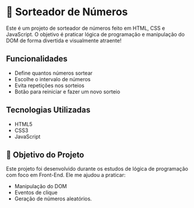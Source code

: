 # 🎲 Sorteador de Números


Este é um projeto de sorteador de números feito em HTML, CSS e JavaScript. O objetivo é praticar lógica de programação e manipulação do DOM de forma divertida e visualmente atraente!
##  Funcionalidades

- Define quantos números sortear
- Escolhe o intervalo de números 
- Evita repetições nos sorteios
- Botão para reiniciar e fazer um novo sorteio

##  Tecnologias Utilizadas

- HTML5
- CSS3
- JavaScript

## 🎯 Objetivo do Projeto

Este projeto foi desenvolvido durante os estudos de lógica de programação com foco em Front-End. Ele me ajudou a praticar:
- Manipulação do DOM
- Eventos de clique
- Geração de números aleatórios.



